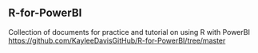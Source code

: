 ## R-for-PowerBI
Collection of documents for practice and tutorial on using R with PowerBI
https://github.com/KayleeDavisGitHub/R-for-PowerBI/tree/master
